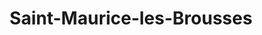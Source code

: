 ---
title: Saint-Maurice-les-Brousses
url: /saint-maurice-les-brousses/
latitude: 45.708
longitude: 1.24
---